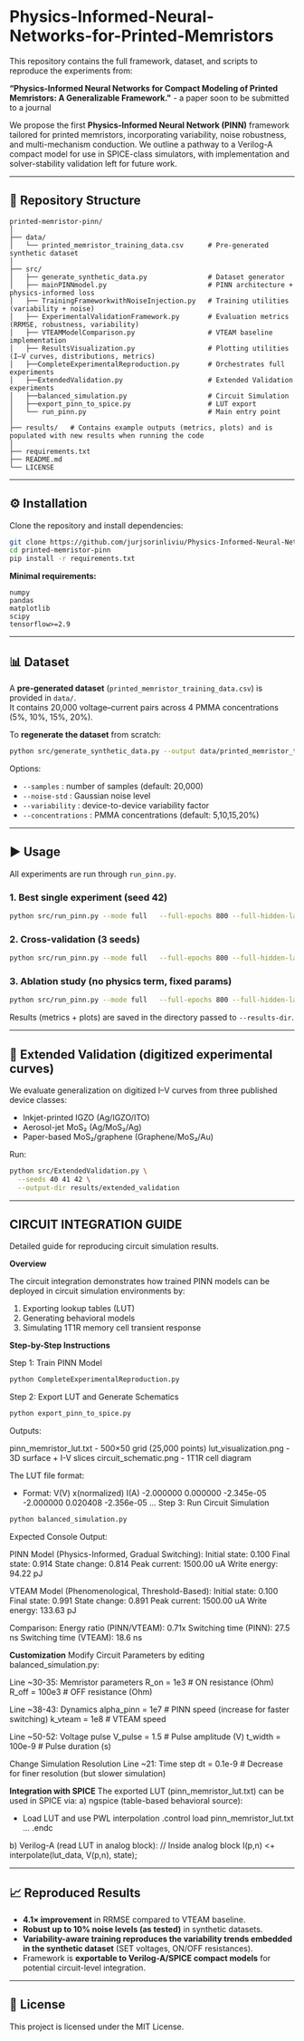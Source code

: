 # Physics-Informed-Neural-Networks-for-Printed-Memristors

This repository contains the full framework, dataset, and scripts to reproduce the experiments from:  

**“Physics-Informed Neural Networks for Compact Modeling of Printed Memristors: A Generalizable Framework."**  - a paper soon to be submitted to a journal

We propose the first **Physics-Informed Neural Network (PINN)** framework tailored for printed memristors, incorporating variability, noise robustness, and multi-mechanism conduction. We outline a pathway to a Verilog-A compact model for use in SPICE-class simulators, with implementation and solver-stability validation left for future work.  

---

## 📂 Repository Structure

```
printed-memristor-pinn/
│
├── data/
│   └── printed_memristor_training_data.csv      # Pre-generated synthetic dataset
│
├── src/
│   ├── generate_synthetic_data.py               # Dataset generator
│   ├── mainPINNmodel.py                         # PINN architecture + physics-informed loss
│   ├── TrainingFrameworkwithNoiseInjection.py   # Training utilities (variability + noise)
│   ├── ExperimentalValidationFramework.py       # Evaluation metrics (RRMSE, robustness, variability)
│   ├── VTEAMModelComparison.py                  # VTEAM baseline implementation
│   ├── ResultsVisualization.py                  # Plotting utilities (I–V curves, distributions, metrics)
│   ├──CompleteExperimentalReproduction.py       # Orchestrates full experiments
│   ├──ExtendedValidation.py                     # Extended Validation experiments
│   ├──balanced_simulation.py                    # Circuit Simulation
│   ├──export_pinn_to_spice.py                   # LUT export
│   └── run_pinn.py                              # Main entry point
│
├── results/   # Contains example outputs (metrics, plots) and is populated with new results when running the code
│
├── requirements.txt
├── README.md
└── LICENSE
```

---

## ⚙️ Installation

Clone the repository and install dependencies:

```bash
git clone https://github.com/jurjsorinliviu/Physics-Informed-Neural-Networks-for-Printed-Memristors.git
cd printed-memristor-pinn
pip install -r requirements.txt
```

**Minimal requirements:**

```
numpy
pandas
matplotlib
scipy
tensorflow>=2.9
```

---

## 📊 Dataset

A **pre-generated dataset** (`printed_memristor_training_data.csv`) is provided in `data/`.  
It contains 20,000 voltage–current pairs across 4 PMMA concentrations (5%, 10%, 15%, 20%).  

To **regenerate the dataset** from scratch:

```bash
python src/generate_synthetic_data.py --output data/printed_memristor_training_data.csv
```

Options:  

- `--samples` : number of samples (default: 20,000)  
- `--noise-std` : Gaussian noise level  
- `--variability` : device-to-device variability factor  
- `--concentrations` : PMMA concentrations (default: 5,10,15,20%)  

---

## ▶️ Usage

All experiments are run through `run_pinn.py`.  

### 1. **Best single experiment** (seed 42)

```bash
python src/run_pinn.py --mode full   --full-epochs 800 --full-hidden-layers 4 --full-neurons 128   --full-learning-rate 2e-4 --full-noise-std 0.002   --full-variability 0.05 --full-max-physics-weight 0.1   --full-trainable-params ohmic_conductance   --full-disable-concentration   --full-seed 42   --results-dir results_final_best
```

### 2. **Cross-validation** (3 seeds)

```bash
python src/run_pinn.py --mode full   --full-epochs 800 --full-hidden-layers 4 --full-neurons 128   --full-learning-rate 2e-4 --full-noise-std 0.002   --full-variability 0.05 --full-max-physics-weight 0.1   --full-trainable-params ohmic_conductance   --full-disable-concentration   --full-repeats 3 --full-seed 40   --results-dir results_final_cv --no-plots
```

### 3. **Ablation study** (no physics term, fixed params)

```bash
python src/run_pinn.py --mode full   --full-epochs 800 --full-hidden-layers 4 --full-neurons 128   --full-learning-rate 2e-4 --full-noise-std 0.002   --full-variability 0.05   --full-trainable-params ohmic_conductance   --full-disable-concentration   --full-seed 42   --results-dir results_ablation_no_physics_fixed
```

Results (metrics + plots) are saved in the directory passed to `--results-dir`.

---
## 🔎 Extended Validation (digitized experimental curves)

We evaluate generalization on digitized I–V curves from three published device classes:
- Inkjet-printed IGZO (Ag/IGZO/ITO)
- Aerosol-jet MoS₂ (Ag/MoS₂/Ag)
- Paper-based MoS₂/graphene (Graphene/MoS₂/Au)

Run:
```bash
python src/ExtendedValidation.py \
  --seeds 40 41 42 \
  --output-dir results/extended_validation
```
---
## CIRCUIT INTEGRATION GUIDE
Detailed guide for reproducing circuit simulation results.

**Overview**

The circuit integration demonstrates how trained PINN models can be deployed in circuit simulation environments by:
1. Exporting lookup tables (LUT)
2. Generating behavioral models
3. Simulating 1T1R memory cell transient response

**Step-by-Step Instructions**

Step 1: Train PINN Model
```bash
python CompleteExperimentalReproduction.py
```
Step 2: Export LUT and Generate Schematics
```bash
python export_pinn_to_spice.py
```
Outputs:

pinn_memristor_lut.txt - 500×50 grid (25,000 points)
lut_visualization.png - 3D surface + I-V slices
circuit_schematic.png - 1T1R cell diagram

The LUT file format:
* Format: V(V) x(normalized) I(A)
-2.000000 0.000000 -2.345e-05
-2.000000 0.020408 -2.356e-05
...
Step 3: Run Circuit Simulation
```bash
python balanced_simulation.py
```
Expected Console Output:

PINN Model (Physics-Informed, Gradual Switching):
  Initial state:    0.100
  Final state:      0.914
  State change:     0.814
  Peak current:     1500.00 uA
  Write energy:     94.22 pJ

VTEAM Model (Phenomenological, Threshold-Based):
  Initial state:    0.100
  Final state:      0.991
  State change:     0.891
  Peak current:     1500.00 uA
  Write energy:     133.63 pJ

Comparison:
  Energy ratio (PINN/VTEAM):    0.71x
  Switching time (PINN):        27.5 ns
  Switching time (VTEAM):       18.6 ns

**Customization**
Modify Circuit Parameters by editing balanced_simulation.py:

Line ~30-35: Memristor parameters
R_on = 1e3      # ON resistance (Ohm)
R_off = 100e3   # OFF resistance (Ohm)

Line ~38-43: Dynamics
alpha_pinn = 1e7   # PINN speed (increase for faster switching)
k_vteam = 1e8      # VTEAM speed

Line ~50-52: Voltage pulse
V_pulse = 1.5      # Pulse amplitude (V)
t_width = 100e-9   # Pulse duration (s)

Change Simulation Resolution
Line ~21: Time step
dt = 0.1e-9  # Decrease for finer resolution (but slower simulation)

**Integration with SPICE**
The exported LUT (pinn_memristor_lut.txt) can be used in SPICE via:
a) ngspice (table-based behavioral source):
* Load LUT and use PWL interpolation
.control
load pinn_memristor_lut.txt
...
.endc

b) Verilog-A (read LUT in analog block):
// Inside analog block
I(p,n) <+ interpolate(lut_data, V(p,n), state);

---
## 📈 Reproduced Results

- **4.1× improvement** in RRMSE compared to VTEAM baseline.  
- **Robust up to 10% noise levels (as tested)** in synthetic datasets.  
- **Variability-aware training reproduces the variability trends embedded in the synthetic dataset** (SET voltages, ON/OFF resistances).  
- Framework is **exportable to Verilog-A/SPICE compact models** for potential circuit-level integration.  

---
## 📜 License

This project is licensed under the MIT License.  
